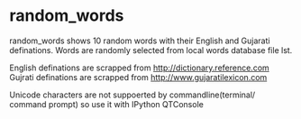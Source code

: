 # random_words
random_words shows 10 random words with their English and Gujarati definations. 
Words are randomly selected from local words database file lst.

English definations are scrapped from http://dictionary.reference.com<br>
Gujrati definations are scrapped from http://www.gujaratilexicon.com

Unicode characters are not suppoerted by commandline(terminal/ command prompt)
so use it with IPython QTConsole
